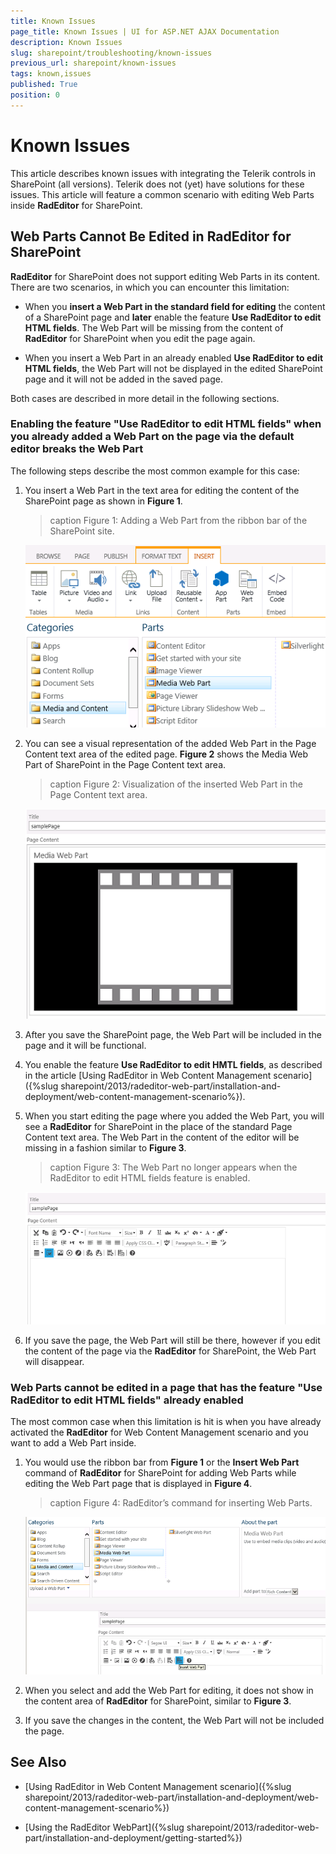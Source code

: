 ```yaml
---
title: Known Issues
page_title: Known Issues | UI for ASP.NET AJAX Documentation
description: Known Issues
slug: sharepoint/troubleshooting/known-issues
previous_url: sharepoint/known-issues
tags: known,issues
published: True
position: 0
---
```


# Known Issues



This article describes known issues with integrating the Telerik controls in SharePoint (all versions). Telerik does not (yet) have solutions for these issues. This article will feature a common scenario with editing Web Parts inside **RadEditor** for SharePoint.

## Web Parts Cannot Be Edited in RadEditor for SharePoint

**RadEditor** for SharePoint does not support editing Web Parts in its content. There are two scenarios, in which you can encounter this limitation:

* When you **insert a Web Part in the standard field for editing** the content of a SharePoint page and **later** enable the feature **Use RadEditor to edit HTML fields**. The Web Part will be missing from the content of **RadEditor** for SharePoint when you edit the page again.

* When you insert a Web Part in an already enabled **Use RadEditor to edit HTML fields**, the Web Part will not be displayed in the edited SharePoint page and it will not be added in the saved page.

Both cases are described in more detail in the following sections.

### Enabling the feature "Use RadEditor to edit HTML fields" when you already added a Web Part on the page via the default editor breaks the Web Part

The following steps describe the most common example for this case:

1. You insert a Web Part in the text area for editing the content of the SharePoint page as shown in **Figure 1**.

	>caption Figure 1: Adding a Web Part from the ribbon bar of the SharePoint site.

	![add-web-part-from-ribbon-bar](images/add-web-part-from-ribbon-bar.png)

1. You can see a visual representation of the added Web Part in the Page Content text area of the edited page. **Figure 2** shows the Media Web Part of SharePoint in the Page Content text area.

	>caption Figure 2: Visualization of the inserted Web Part in the Page Content text area.

	![web-part-in-content-of-standard-editor](images/web-part-in-content-of-standard-editor.png)

1. After you save the SharePoint page, the Web Part will be included in the page and it will be functional.

1. You enable the feature **Use RadEditor to edit HMTL fields**, as described in the article [Using RadEditor in Web Content Management scenario]({%slug sharepoint/2013/radeditor-web-part/installation-and-deployment/web-content-management-scenario%}).

1. When you start editing the page where you added the Web Part, you will see a **RadEditor** for SharePoint in the place of the standard Page Content text area. The Web Part in the content of the editor will be missing in a fashion similar to **Figure 3**.

	>caption Figure 3: The Web Part no longer appears when the RadEditor to edit HTML fields feature is enabled.

	![web-part-in-content-of-radeditor](images/web-part-in-content-of-radeditor.png)

1. If you save the page, the Web Part will still be there, however if you edit the content of the page via the **RadEditor** for SharePoint, the Web Part will disappear.

### Web Parts cannot be edited in a page that has the feature "Use RadEditor to edit HTML fields" already enabled

The most common case when this limitation is hit is when you have already activated the **RadEditor** for Web Content Management scenario and you want to add a Web Part inside.

1. You would use the ribbon bar from **Figure 1** or the **Insert Web Part** command of **RadEditor** for SharePoint for adding Web Parts while editing the Web Part page that is displayed in **Figure 4**.

	>caption Figure 4: RadEditor’s command for inserting Web Parts.

	![add-web-part-from-radeditor-command](images/add-web-part-from-radeditor-command.png)

1. When you select and add the Web Part for editing, it does not show in the content area of **RadEditor** for SharePoint, similar to **Figure 3**.

1. If you save the changes in the content, the Web Part will not be included the page.

## See Also

 * [Using RadEditor in Web Content Management scenario]({%slug sharepoint/2013/radeditor-web-part/installation-and-deployment/web-content-management-scenario%})

 * [Using the RadEditor WebPart]({%slug sharepoint/2013/radeditor-web-part/installation-and-deployment/getting-started%})
